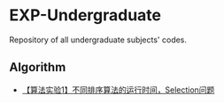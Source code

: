 # EXP-Undergraduate
Repository of all undergraduate subjects' codes.
## Algorithm
- [【算法实验1】不同排序算法的运行时间，Selection问题](https://blog.csdn.net/Can__er/article/details/121764053?spm=1001.2014.3001.5501)
